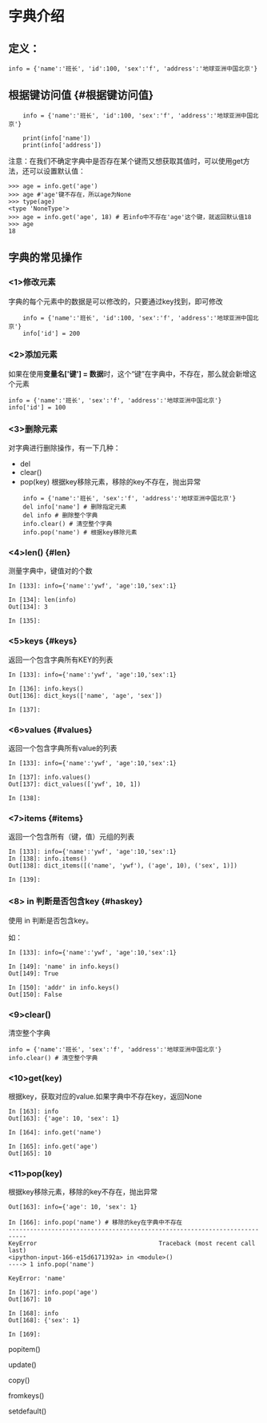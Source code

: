 # 字典介绍

## 定义：

```
info = {'name':'班长', 'id':100, 'sex':'f', 'address':'地球亚洲中国北京'}
```

## 根据键访问值 {#根据键访问值}

```
    info = {'name':'班长', 'id':100, 'sex':'f', 'address':'地球亚洲中国北京'}

    print(info['name'])
    print(info['address'])
```

注意：在我们不确定字典中是否存在某个键而又想获取其值时，可以使用get方法，还可以设置默认值：

```
>>> age = info.get('age')
>>> age #'age'键不存在，所以age为None
>>> type(age)
<type 'NoneType'>
>>> age = info.get('age', 18) # 若info中不存在'age'这个键，就返回默认值18
>>> age
18
```

## 字典的常见操作

### &lt;1&gt;修改元素

字典的每个元素中的数据是可以修改的，只要通过key找到，即可修改

```
    info = {'name':'班长', 'id':100, 'sex':'f', 'address':'地球亚洲中国北京'}
    info['id'] = 200
```

### &lt;2&gt;添加元素

如果在使用**变量名\['键'\] = 数据**时，这个“键”在字典中，不存在，那么就会新增这个元素

```
info = {'name':'班长', 'sex':'f', 'address':'地球亚洲中国北京'}
info['id'] = 100
```

### &lt;3&gt;删除元素

对字典进行删除操作，有一下几种：

* del
* clear\(\)
* pop\(key\) 根据key移除元素，移除的key不存在，抛出异常

```
    info = {'name':'班长', 'sex':'f', 'address':'地球亚洲中国北京'}
    del info['name'] # 删除指定元素
    del info # 删除整个字典
    info.clear() # 清空整个字典
    info.pop('name') # 根据key移除元素
```

### &lt;4&gt;len\(\) {#len}

测量字典中，键值对的个数

```
In [133]: info={'name':'ywf', 'age':10,'sex':1}

In [134]: len(info)
Out[134]: 3

In [135]:
```

### &lt;5&gt;keys {#keys}

返回一个包含字典所有KEY的列表

```
In [133]: info={'name':'ywf', 'age':10,'sex':1}

In [136]: info.keys()
Out[136]: dict_keys(['name', 'age', 'sex'])

In [137]:
```

### &lt;6&gt;values {#values}

返回一个包含字典所有value的列表

```
In [133]: info={'name':'ywf', 'age':10,'sex':1}

In [137]: info.values()
Out[137]: dict_values(['ywf', 10, 1])

In [138]:
```

### &lt;7&gt;items {#items}

返回一个包含所有（键，值）元组的列表

```
In [133]: info={'name':'ywf', 'age':10,'sex':1}
In [138]: info.items()
Out[138]: dict_items([('name', 'ywf'), ('age', 10), ('sex', 1)])

In [139]:
```

### &lt;8&gt; in 判断是否包含key {#haskey}

使用 in 判断是否包含key。

如：

```
In [133]: info={'name':'ywf', 'age':10,'sex':1}

In [149]: 'name' in info.keys()
Out[149]: True

In [150]: 'addr' in info.keys()
Out[150]: False
```

### &lt;9&gt;clear\(\)

清空整个字典

```
info = {'name':'班长', 'sex':'f', 'address':'地球亚洲中国北京'}
info.clear() # 清空整个字典
```

### &lt;10&gt;get\(key\)

根据key，获取对应的value.如果字典中不存在key，返回None

```
In [163]: info
Out[163]: {'age': 10, 'sex': 1}

In [164]: info.get('name')

In [165]: info.get('age')
Out[165]: 10
```

### &lt;11&gt;pop\(key\)

根据key移除元素，移除的key不存在，抛出异常

```
Out[163]: info={'age': 10, 'sex': 1}

In [166]: info.pop('name') # 移除的key在字典中不存在
---------------------------------------------------------------------------
KeyError                                  Traceback (most recent call last)
<ipython-input-166-e15d6171392a> in <module>()
----> 1 info.pop('name')

KeyError: 'name'

In [167]: info.pop('age')
Out[167]: 10

In [168]: info
Out[168]: {'sex': 1}

In [169]:
```

popitem\(\)

update\(\)

copy\(\)

fromkeys\(\)

setdefault\(\)

